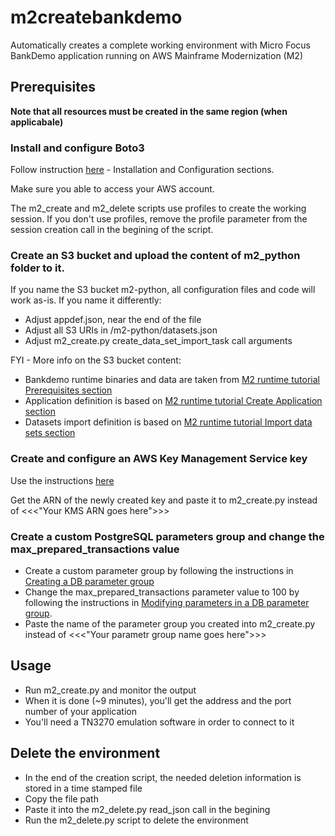 # m2createbankdemo
Automatically creates a complete working environment with Micro Focus BankDemo application running on AWS Mainframe Modernization (M2)

## Prerequisites
**Note that all resources must be created in the same region (when applicabale)**
### Install and configure Boto3
Follow instruction [here](https://boto3.amazonaws.com/v1/documentation/api/latest/guide/quickstart.html) - Installation and Configuration sections.

Make sure you able to access your AWS account.

The m2_create and m2_delete scripts use profiles to create the working session. If you don't use profiles, remove the profile parameter from the session creation call in the begining of the script.

### Create an S3 bucket and upload the content of m2_python folder to it.
If you name the S3 bucket m2-python, all configuration files and code will work as-is. If you name it differently:
- Adjust appdef.json, near the end of the file
- Adjust all S3 URIs in /m2-python/datasets.json
- Adjust m2_create.py create_data_set_import_task call arguments

FYI - More info on the S3 bucket content:
- Bankdemo runtime binaries and data are taken from [M2 runtime tutorial Prerequisites section](https://docs.aws.amazon.com/m2/latest/userguide/tutorial-runtime.html#Prerequisites)
- Application definition is based on [M2 runtime tutorial Create Application section](https://docs.aws.amazon.com/m2/latest/userguide/tutorial-runtime.html#tutorial-runtime-mf-app)
- Datasets import definition is based on [M2 runtime tutorial Import data sets section](https://docs.aws.amazon.com/m2/latest/userguide/tutorial-runtime.html#tutorial-runtime-mf-import)

### Create and configure an AWS Key Management Service key
Use the instructions [here](https://docs.aws.amazon.com/m2/latest/userguide/tutorial-runtime.html#tutorial-runtime-mf-key)

Get the ARN of the newly created key and paste it to m2_create.py instead of 
<<<"Your KMS ARN goes here">>>

### Create a custom PostgreSQL parameters group and change the max_prepared_transactions value
- Create a custom parameter group by following the instructions in [Creating a DB parameter group](https://docs.aws.amazon.com/AmazonRDS/latest/UserGuide/USER_WorkingWithDBInstanceParamGroups.html#USER_WorkingWithParamGroups.Creating)
- Change the max_prepared_transactions parameter value to 100 by following the instructions in [Modifying parameters in a DB parameter group](https://docs.aws.amazon.com/AmazonRDS/latest/UserGuide/USER_WorkingWithDBInstanceParamGroups.html#USER_WorkingWithParamGroups.Modifying).
- Paste the name of the parameter group you created into m2_create.py instead of <<<"Your parametr group name goes here">>>

## Usage
- Run m2_create.py and monitor the output
- When it is done (~9 minutes), you'll get the address and the port number of your application
- You'll need a TN3270 emulation software in order to connect to it

## Delete the environment
- In the end of the creation script, the needed deletion information is stored in a time stamped file
- Copy the file path
- Paste it into the m2_delete.py read_json call in the begining
- Run the m2_delete.py script to delete the environment



